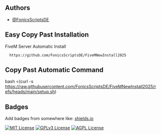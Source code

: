 
## Authors

- [@FonicsScriptsDE](https://www.github.com/FonicsScriptsDE)


## Easy Copy Past Installation

FiveM Server Automatic Install

```Command:
  https://github.com/FonicsScriptsDE/FiveMNewInstall2025
```


## Copy Past Automatic Command
bash <(curl -s https://raw.githubusercontent.com/FonicsScriptsDE/FiveMNewInstall2025/refs/heads/main/setup.sh)


## Badges

Add badges from somewhere like: [shields.io](https://shields.io/)

[![MIT License](https://img.shields.io/badge/License-MIT-green.svg)](https://choosealicense.com/licenses/mit/)
[![GPLv3 License](https://img.shields.io/badge/License-GPL%20v3-yellow.svg)](https://opensource.org/licenses/)
[![AGPL License](https://img.shields.io/badge/license-AGPL-blue.svg)](http://www.gnu.org/licenses/agpl-3.0)

